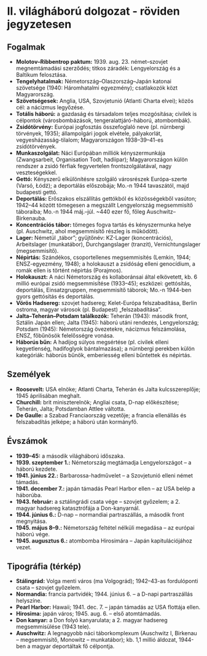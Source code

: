 # II. világháború dolgozat - röviden jegyzetesen

## Fogalmak

- **Molotov–Ribbentrop paktum:** 1939. aug. 23. német–szovjet megnemtámadási szerződés; titkos záradék: Lengyelország és a Baltikum felosztása.
- **Tengelyhatalmak:** Németország–Olaszország–Japán katonai szövetsége (1940: Háromhatalmi egyezmény); csatlakozók közt Magyarország.
- **Szövetségesek:** Anglia, USA, Szovjetunió (Atlanti Charta elvei); közös cél: a nácizmus legyőzése.
- **Totális háború:** a gazdaság és társadalom teljes mozgósítása; civilek is célpontok (városbombázások, tengeralattjáró-háború, atombombák).
- **Zsidótörvény:** Európai jogfosztás összefoglaló neve (pl. nürnbergi törvények, 1935); állampolgári jogok elvétele, pályakorlát, vegyesházasság-tilalom; Magyarországon 1938–39–41-es zsidótörvények.
- **Munkaszolgálat:** Náci Európában milliók kényszermunkája (Zwangsarbeit, Organisation Todt, hadiipar); Magyarországon külön rendszer a zsidó férfiak fegyvertelen frontszolgálatával, nagy veszteségekkel.
- **Gettó:** Kényszerű elkülönítésre szolgáló városrészek Európa-szerte (Varsó, Łódź); a deportálás előszobája; Mo.-n 1944 tavaszától, majd budapesti gettó.
- **Deportálás:**  Erőszakos elszállítás gettókból és közösségekből vasúton; 1942–44 között tömegesen a megszállt Lengyelország megsemmisítő táboraiba; Mo.-n 1944 máj.–júl. ~440 ezer fő, főleg Auschwitz–Birkenauba.
- **Koncentrációs tábor:** tömeges fogva tartás és kényszermunka helye (pl. Auschwitz, ahol megsemmisítő részleg is működött).
- **Lager:** Németül „tábor”; gyűjtőnév: KZ-Lager (koncentrációs), Arbeitslager (munkatábor), Durchgangslager (tranzit), Vernichtungslager (megsemmisítő).
- **Népirtás:** Szándékos, csoportellenes megsemmisítés (Lemkin, 1944; ENSZ-egyezmény, 1948); a holokauszt a zsidóság elleni genocídium, a romák ellen is történt népirtás (Porajmos).
- **Holokauszt:** A náci Németország és kollaboránsai által elkövetett, kb. 6 millió európai zsidó megsemmisítése (1933–45); eszközei: gettósítás, deportálás, Einsatzgruppen, megsemmisítő táborok; Mo.-n 1944-ben gyors gettósítás és deportálás.
- **Vörös Hadsereg:** szovjet hadsereg; Kelet-Európa felszabadítása, Berlin ostroma, magyar városok (pl. Budapest) „felszabadítása”.
- **Jalta–Teherán–Potsdam találkozók:** Teherán (1943): második front, Sztálin Japán ellen; Jalta (1945): háború utáni rendezés, Lengyelország; Potsdam (1945): Németország övezetekre, nácizmus felszámolása, ENSZ, főbűnösök felelősségre vonása.
- **Háborús bűn:** A hadijog súlyos megsértése (pl. civilek elleni kegyetlenség, hadifoglyok bántalmazása); a nürnbergi perekben külön kategóriák: háborús bűnök, emberiesség elleni bűntettek és népirtás.

## Személyek

- **Roosevelt:** USA elnöke; Atlanti Charta, Teherán és Jalta kulcsszereplője; 1945 áprilisában meghalt.
- **Churchill:** brit miniszterelnök; Angliai csata, D-nap előkészítése; Teherán, Jalta; Potsdamban Attlee váltotta.
- **De Gaulle:** a Szabad Franciaország vezetője; a francia ellenállás és felszabadítás jelképe; a háború után kormányfő.

## Évszámok

- **1939–45:** a második világháború időszaka.
- **1939. szeptember 1.:** Németország megtámadja Lengyelországot – a háború kezdete.
- **1941. június 22.:** Barbarossa-hadművelet – a Szovjetunió elleni német támadás.
- **1941. december 7.:** japán támadás Pearl Harbor ellen – az USA belép a háborúba.
- **1943. február:** a sztálingrádi csata vége – szovjet győzelem; a 2. magyar hadsereg katasztrófája a Don-kanyarnál.
- **1944. június 6.:** D-nap – normandiai partraszállás, a második front megnyitása.
- **1945. május 8–9.:** Németország feltétel nélküli megadása – az európai háború vége.
- **1945. augusztus 6.:** atombomba Hirosimára – Japán kapitulációjához vezet.

## Tipográfia (térkép)

- **Stálingrád:** Volga menti város (ma Volgográd); 1942–43-as fordulóponti csata – szovjet győzelem.
- **Normandia:** francia partvidék; 1944. június 6. – a D-napi partraszállás helyszíne.
- **Pearl Harbor:** Hawaii; 1941. dec. 7. – japán támadás az USA flottája ellen.
- **Hirosima:** japán város; 1945. aug. 6. – első atomtámadás.
- **Don kanyar:** a Don folyó kanyarulata; a 2. magyar hadsereg megsemmisülése (1943 tele).
- **Auschwitz:** A legnagyobb náci táborkomplexum (Auschwitz I, Birkenau – megsemmisítő, Monowitz – munkatábor); kb. 1,1 millió áldozat, 1944-ben a magyar deportáltak fő célpontja.
